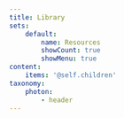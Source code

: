 ```yaml
---
title: Library
sets:
    default:
        name: Resources
        showCount: true
        showMenu: true
content:
    items: '@self.children'
taxonomy:
    photon:
        - header
---
```


